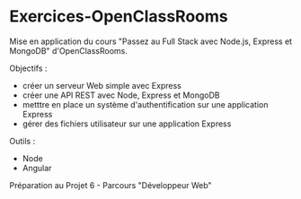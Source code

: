 # Exercices-OpenClassRooms

Mise en application du cours "Passez au Full Stack avec Node.js, Express et MongoDB" d'OpenClassRooms.

Objectifs :
- créer un serveur Web simple avec Express
- créer une API REST avec Node, Express et MongoDB
- metttre en place un système d'authentification sur une application Express
- gérer des fichiers utilisateur sur une application Express

Outils :
- Node
- Angular

Préparation au Projet 6 - Parcours "Développeur Web"
